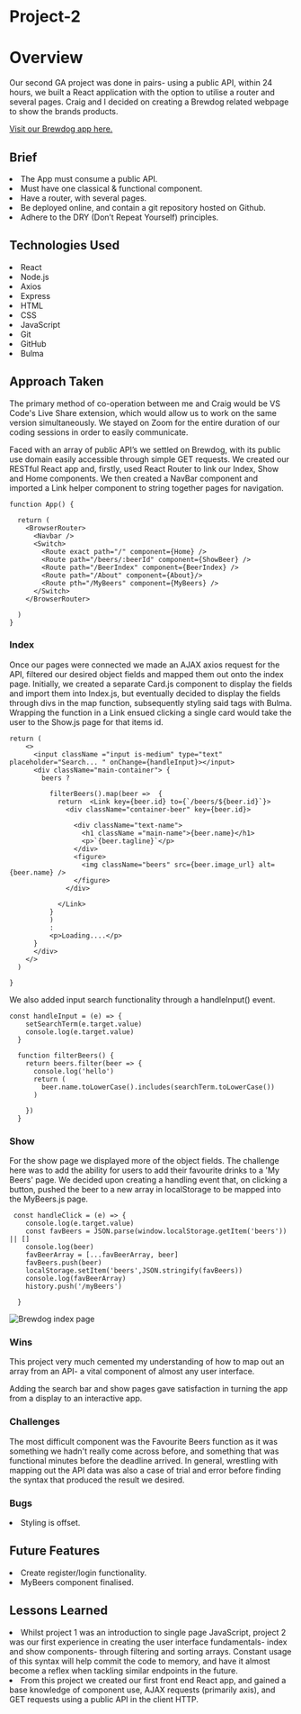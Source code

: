 # Project-2

<h1>Overview</h1>

<p>Our second GA project was done in pairs- using a public API, within 24 hours, we built a React application with the option to utilise a router and several pages. Craig and I decided on creating a Brewdog related webpage to show the brands products.</p>

<a href="https://ga-react-punk-api.netlify.app/">Visit our Brewdog app here.</a>

<h2>Brief</h2>

<li>The App must consume a public API.</li>
<li>Must have one classical & functional component.</li>
<li>Have a router, with several pages.</li>
<li>Be deployed online, and contain a git repository hosted on Github.</li>
<li>Adhere to the DRY (Don’t Repeat Yourself) principles.</li>

<h2>Technologies Used</h2>

<li>React</li>
<li>Node.js</li>
<li>Axios</li>
<li>Express</li>
<li>HTML</li>
<li>CSS</li>
<li>JavaScript</li>
<li>Git</li>
<li>GitHub</li>
<li>Bulma</li>

<h2>Approach Taken</h2>

<p>The primary method of co-operation between me and Craig would be VS Code's Live Share extension, which would allow us to work on the same version simultaneously. We stayed on Zoom for the entire duration of our coding sessions in order to easily communicate.</p>

<p>Faced with an array of public API’s we settled on Brewdog, with its public use domain easily accessible through simple GET requests. We created our RESTful React app and, firstly, used React Router to link our Index, Show and Home components. We then created a NavBar component and imported a Link helper component to string together pages for navigation.</p>

```
function App() {

  return (  
    <BrowserRouter> 
      <Navbar /> 
      <Switch>
        <Route exact path="/" component={Home} />
        <Route path="/beers/:beerId" component={ShowBeer} />
        <Route path="/BeerIndex" component={BeerIndex} /> 
        <Route path="/About" component={About}/>
        <Route pth="/MyBeers" component={MyBeers} />
      </Switch>
    </BrowserRouter>
  
  )
}
```

<h3>Index</h3>

<p>Once our pages were connected we made an AJAX axios request for the API, filtered our desired object fields and mapped them out onto the index page. Initially, we created a separate Card.js component to display the fields and import them into Index.js, but eventually decided to display the fields through divs in the map function, subsequently styling said tags with Bulma. Wrapping the function in a Link ensued clicking a single card would take the user to the Show.js page for that items id.</p>

```
return ( 
    <>
      <input className ="input is-medium" type="text" placeholder="Search... " onChange={handleInput}></input>
      <div className="main-container"> {
        beers ? 

          filterBeers().map(beer =>  {
            return  <Link key={beer.id} to={`/beers/${beer.id}`}>
              <div className="container-beer" key={beer.id}> 
              
                <div className="text-name">
                  <h1 className ="main-name">{beer.name}</h1>
                  <p>`{beer.tagline}`</p>
                </div>
                <figure>
                  <img className="beers" src={beer.image_url} alt={beer.name} />
                </figure>
              </div>
            
            </Link>           
          }
          )
          :       
          <p>Loading....</p>
      }
      </div>
    </>
  )

}
```
<p>We also added input search functionality through a handleInput() event.</p>

```
const handleInput = (e) => {
    setSearchTerm(e.target.value)
    console.log(e.target.value)
  }

  function filterBeers() {
    return beers.filter(beer => {
      console.log('hello')
      return (
        beer.name.toLowerCase().includes(searchTerm.toLowerCase())
      )
  
    })
  }
```

<h3>Show</h3>

<p>For the show page we displayed more of the object fields. The challenge here was to add the ability for users to add their favourite drinks to a 'My Beers' page. We decided upon creating a handling event that, on clicking a button, pushed the beer to a new array in localStorage to be mapped into the MyBeers.js page.</p>

```
 const handleClick = (e) => {
    console.log(e.target.value)
    const favBeers = JSON.parse(window.localStorage.getItem('beers')) || []
    console.log(beer)
    favBeerArray = [...favBeerArray, beer]
    favBeers.push(beer)
    localStorage.setItem('beers',JSON.stringify(favBeers))
    console.log(favBeerArray)
    history.push('/myBeers')
  
  }
```

<img src="https://i.imgur.com/JEanOVg.png" alt="Brewdog index page"/>

<h3>Wins</h3>

<p>This project very much cemented my understanding of how to map out an array from an API- a vital component of almost any user interface.</p>

<p>Adding the search bar and show pages gave satisfaction in turning the app from a display to an interactive app.</p>

<h3>Challenges</h3>

<p>The most difficult component was the Favourite Beers function as it was something we hadn't really come across before, and something that was functional minutes before the deadline arrived. In general, wrestling with mapping out the API data was also a case of trial and error before finding the syntax that produced the result we desired.</p>

<h3>Bugs</h3>

<li>Styling is offset.</li>

<h2>Future Features</h2>

<li>Create register/login functionality.</li>
<li>MyBeers component finalised.</li>

<h2>Lessons Learned</h2>

<li>Whilst project 1 was an introduction to single page JavaScript, project 2 was our first experience in creating the user interface fundamentals- index and show components- through filtering and sorting arrays. Constant usage of this syntax will help commit the code to memory, and have it almost become a reflex when tackling similar endpoints in the future.</li>

<li>From this project we created our first front end React app, and gained a base knowledge of component use, AJAX requests (primarily axis), and GET requests using a public API in the client HTTP.</li>


